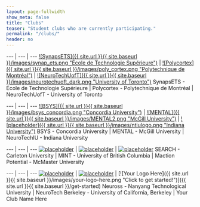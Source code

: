 ```yaml
---
layout: page-fullwidth
show_meta: false
title: "Clubs"
teaser: "Student clubs who are currently participating."
permalink: "/clubs/"
header: no
---
```


<div class="contributor" markdown="1">

--- | --- | ---
[![SynapsETS]({{ site.url }}{{ site.baseurl }}/images/synap_ets.png "École de Technologie Supérieure")](http://synapsets.etsmtl.ca/) | [![Polycortex]({{ site.url }}{{ site.baseurl }}/images/poly_cortex.png "Polytechnique de Montréal")](http://polycortex.polymtl.ca/) | [![NeuroTechUofT]({{ site.url }}{{ site.baseurl }}/images/neurotechuoft_dark.png "University of Toronto")](https://www.ulife.utoronto.ca/organizations/view/id/126750)
SynapsETS - École de Technologie Supérieure | Polycortex - Polytechnique de Montréal | NeuroTechUofT - University of Toronto

--- | --- | ---
[![BSYS]({{ site.url }}{{ site.baseurl }}/images/bsys_concordia.png "Concordia University")](http://bsys.ca/index.html) | [![MENTAL]({{ site.url }}{{ site.baseurl }}/images/MENTAL2.png "McGill University")](http://www.facebook.com/McGillNeurotech) | [![placeholder]({{ site.url }}{{ site.baseurl }}/images/ntiulogo.png "Indiana University")](https://neurotechiu.wordpress.com/)
BSYS - Concordia University | MENTAL - McGill University | NeuroTechIU - Indiana University

--- | --- | ---
[![placeholder](http://placehold.it/300x200 "placeholder")](#link) | [![placeholder](http://placehold.it/300x200 "placeholder")](#link) | [![placeholder](http://placehold.it/300x200 "placeholder")](#link)
SEARCH - Carleton University | MINT - University of British Columbia | Maction Potential - McMaster University

--- | --- | ---
[![placeholder](http://placehold.it/300x200 "placeholder")](#link) | [![placeholder](http://placehold.it/300x200 "placeholder")](#link) | [![Your Logo Here]({{ site.url }}{{ site.baseurl }}/images/your-logo-here.png "Click to get started!")]({{ site.url }}{{ site.baseurl }}/get-started)
Neuross - Nanyang Technological University | NeuroTech Berkeley - University of California, Berkeley | Your Club Name Here

</div>
